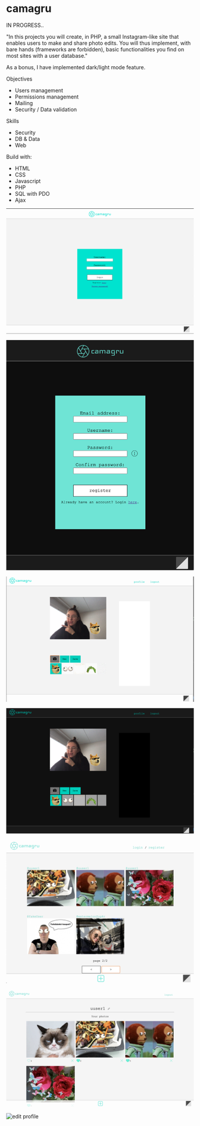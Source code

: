 # camagru

IN PROGRESS..

"In this projects you will create, in PHP, a small Instagram-like site
that enables users to make and share photo edits. You will thus implement, with bare hands (frameworks are forbidden),
basic functionalities you find on most sites with a user database."

As a bonus, I have implemented dark/light mode feature.

Objectives
- Users management
- Permissions management
- Mailing
- Security / Data validation

Skills
- Security
- DB & Data
- Web

Build with:
- HTML
- CSS
- Javascript
- PHP
- SQL with PDO
- Ajax


![login](screenshots/login.png)

![register](screenshots/register.png)

![ightmode](screenshots/snaplight.png)

![darkmode](screenshots/snapdark.png)

![gallery](screenshots/gallery.png)

![profile](screenshots/profile.png)

![edit profile](screenshots/edit.png)
